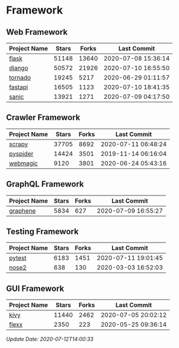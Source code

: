 # Framework

## Web Framework

| Project Name | Stars | Forks | Last Commit |
| ------------ | ----- | ----- | ----------- |
| [flask](https://github.com/pallets/flask) | 51148 | 13640 | 2020-07-08 15:36:14 |
| [django](https://github.com/django/django) | 50572 | 21926 | 2020-07-10 16:55:50 |
| [tornado](https://github.com/tornadoweb/tornado) | 19245 | 5217 | 2020-06-29 01:11:57 |
| [fastapi](https://github.com/tiangolo/fastapi) | 16505 | 1123 | 2020-07-10 18:41:35 |
| [sanic](https://github.com/huge-success/sanic) | 13921 | 1271 | 2020-07-09 04:17:50 |

## Crawler Framework

| Project Name | Stars | Forks | Last Commit |
| ------------ | ----- | ----- | ----------- |
| [scrapy](https://github.com/scrapy/scrapy) | 37705 | 8692 | 2020-07-11 06:48:24 |
| [pyspider](https://github.com/binux/pyspider) | 14424 | 3501 | 2019-11-14 06:16:04 |
| [webmagic](https://github.com/code4craft/webmagic) | 9120 | 3801 | 2020-06-24 05:43:16 |

## GraphQL Framework

| Project Name | Stars | Forks | Last Commit |
| ------------ | ----- | ----- | ----------- |
| [graphene](https://github.com/graphql-python/graphene) | 5834 | 627 | 2020-07-09 16:55:27 |

## Testing Framework

| Project Name | Stars | Forks | Last Commit |
| ------------ | ----- | ----- | ----------- |
| [pytest](https://github.com/pytest-dev/pytest) | 6183 | 1451 | 2020-07-11 19:01:45 |
| [nose2](https://github.com/nose-devs/nose2) | 638 | 130 | 2020-03-03 16:52:03 |

## GUI Framework

| Project Name | Stars | Forks | Last Commit |
| ------------ | ----- | ----- | ----------- |
| [kivy](https://github.com/kivy/kivy) | 11440 | 2462 | 2020-07-05 20:02:12 |
| [flexx](https://github.com/flexxui/flexx) | 2350 | 223 | 2020-05-25 09:36:14 |

*Update Date: 2020-07-12T14:00:33*